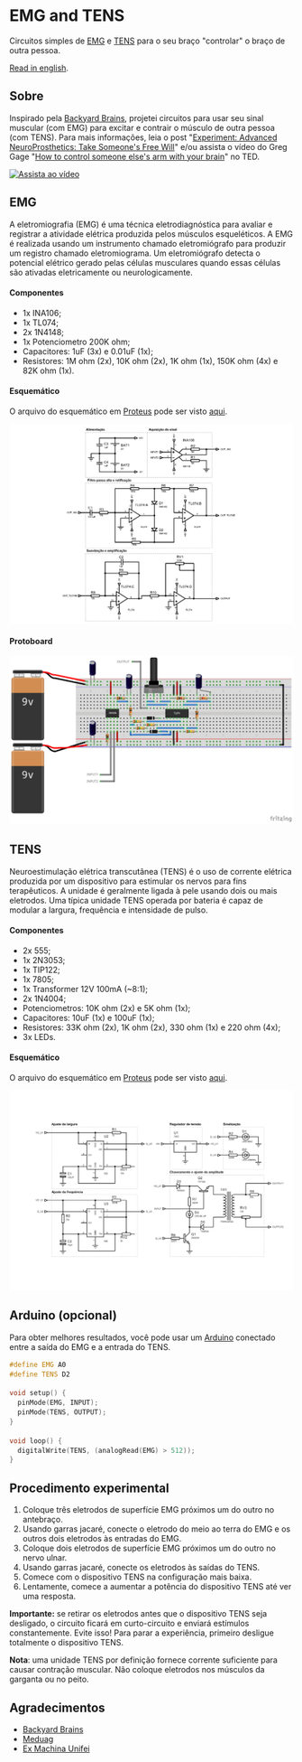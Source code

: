 ﻿# EMG and TENS

Circuitos simples de [EMG](https://en.wikipedia.org/wiki/Electromyography) e [TENS](https://en.wikipedia.org/wiki/Transcutaneous_electrical_nerve_stimulation) para o seu braço "controlar" o braço de outra pessoa.

[Read in english](https://github.com/leandcesar/emg-and-tens/blob/master/README.md).

## Sobre

Inspirado pela [Backyard Brains](https://backyardbrains.com), projetei circuitos para usar seu sinal muscular (com EMG) para excitar e contrair o músculo de outra pessoa (com TENS). Para mais informações, leia o post "[Experiment: Advanced NeuroProsthetics: Take Someone's Free Will](https://backyardbrains.com/experiments/humanhumaninterface)" e/ou assista o vídeo do Greg Gage "[How to control someone else's arm with your brain](https://www.ted.com/talks/greg_gage_how_to_control_someone_else_s_arm_with_your_brain?)" no TED.

[![Assista ao vídeo](http://i3.ytimg.com/vi/rSQNi5sAwuc/maxresdefault.jpg)](https://www.ted.com/talks/greg_gage_how_to_control_someone_else_s_arm_with_your_brain?)

## EMG

A eletromiografia (EMG) é uma técnica eletrodiagnóstica para avaliar e registrar a atividade elétrica produzida pelos músculos esqueléticos. A EMG é realizada usando um instrumento chamado eletromiógrafo para produzir um registro chamado eletromiograma. Um eletromiógrafo detecta o potencial elétrico gerado pelas células musculares quando essas células são ativadas eletricamente ou neurologicamente.

#### Componentes 

- 1x INA106;
- 1x TL074;
- 2x 1N4148;
- 1x Potenciometro 200K ohm;
- Capacitores: 1uF (3x) e 0.01uF (1x);
- Resistores: 1M ohm (2x), 10K ohm (2x), 1K ohm (1x), 150K ohm (4x) e 82K ohm (1x).

#### Esquemático

O arquivo do esquemático em [Proteus](https://www.labcenter.com/) pode ser visto [aqui](https://github.com/leandcesar/emg-and-tens/blob/master/EMG).

![Esquemático do EMG](https://github.com/leandcesar/emg-and-tens/blob/master/EMG/EMG-sch.png)

#### Protoboard

![EMG protoboard](https://github.com/leandcesar/emg-and-tens/blob/master/EMG/EMG-proto.png)

## TENS

Neuroestimulação elétrica transcutânea (TENS) é o uso de corrente elétrica produzida por um dispositivo para estimular os nervos para fins terapêuticos. A unidade é geralmente ligada à pele usando dois ou mais eletrodos. Uma típica unidade TENS operada por bateria é capaz de modular a largura, frequência e intensidade de pulso.

#### Componentes 

- 2x 555;
- 1x 2N3053;
- 1x TIP122;
- 1x 7805;
- 1x Transformer 12V 100mA (~8:1);
- 2x 1N4004;
- Potenciometros: 10K ohm (2x) e 5K ohm (1x);
- Capacitores: 10uF (1x) e 100uF (1x);
- Resistores: 33K ohm (2x), 1K ohm (2x), 330 ohm (1x) e 220 ohm (4x);
- 3x LEDs.

#### Esquemático

O arquivo do esquemático em [Proteus](https://www.labcenter.com/) pode ser visto [aqui](https://github.com/leandcesar/emg-and-tens/blob/master/TENS).

![Esquemático do TENS](https://github.com/leandcesar/emg-and-tens/blob/master/TENS/TENS.png)

## Arduino (opcional)

Para obter melhores resultados, você pode usar um [Arduino](https://www.arduino.cc/) conectado entre a saída do EMG e a entrada do TENS.

```C++
#define EMG A0
#define TENS D2

void setup() {
  pinMode(EMG, INPUT);
  pinMode(TENS, OUTPUT);
}

void loop() {
  digitalWrite(TENS, (analogRead(EMG) > 512));
}
```

## Procedimento experimental

1. Coloque três eletrodos de superfície EMG próximos um do outro no antebraço.
2. Usando garras jacaré, conecte o eletrodo do meio ao terra do EMG e os outros dois eletrodos às entradas do EMG.
3. Coloque dois eletrodos de superfície EMG próximos um do outro no nervo ulnar.
4. Usando garras jacaré, conecte os eletrodos às saídas do TENS.
5. Comece com o dispositivo TENS na configuração mais baixa.
6. Lentamente, comece a aumentar a potência do dispositivo TENS até ver uma resposta.

**Importante:** se retirar os eletrodos antes que o dispositivo TENS seja desligado, o circuito ficará em curto-circuito e enviará estímulos constantemente. Evite isso! Para parar a experiência, primeiro desligue totalmente o dispositivo TENS.

**Nota**: uma unidade TENS por definição fornece corrente suficiente para causar contração muscular. Não coloque eletrodos nos músculos da garganta ou no peito.

## Agradecimentos

- [Backyard Brains](https://backyardbrains.com)
- [Meduag](https://www.youtube.com/user/meduag/)
- [Ex Machina Unifei](https://www.facebook.com/ExMachina.UNIFEI)
